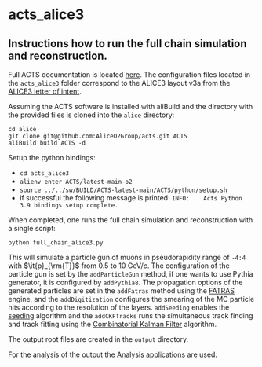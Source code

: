 # acts_alice3

## Instructions how to run the full chain simulation and reconstruction.

Full ACTS documentation is located [here](https://acts.readthedocs.io/en/latest/).
The configuration files located in the `acts_alice3` folder correspond to the ALICE3 layout v3a from the [ALICE3 letter of intent](https://cds.cern.ch/record/2803563?ln=en).

Assuming the ACTS software is installed with aliBuild and the directory with the provided files is cloned into the `alice` directory:
```
cd alice
git clone git@github.com:AliceO2Group/acts.git ACTS
aliBuild build ACTS -d
```

Setup the python bindings: 
* ```cd acts_alice3```
* ```alienv enter ACTS/latest-main-o2```
* ```source ../../sw/BUILD/ACTS-latest-main/ACTS/python/setup.sh```
* if successful the following message is printed: `INFO:    Acts Python 3.9 bindings setup complete.`

When completed, one runs the full chain simulation and reconstruction with a single script:
```
python full_chain_alice3.py
```

This will simulate a particle gun of muons in pseudorapidity range of `-4:4` with $\it{p}_{\rm{T}}$ from 0.5 to 10 GeV/*c*. The configuration of the particle gun is set by the `addParticleGun` method, if one wants to use Pythia generator, it is configured by `addPythia8`.
The propagation options of the generated particles are set in the `addFatras` method using the [FATRAS](https://indico.cern.ch/event/1184037/contributions/5071732/attachments/2517716/4328846/2022-09-28-ACTS-WS-Fatras.pdf) engine, and the `addDigitization` configures the smearing of the MC particle hits according to the resolution of the layers.
`addSeeding` enables the [seeding](https://acts.readthedocs.io/en/latest/core/seeding.html) algorithm and the `addCKFTracks` runs the simultaneous track finding and track fitting using the [Combinatorial Kalman Filter](https://acts.readthedocs.io/en/latest/tracking.html#combinatorial-kalman-filter) algorithm.   

The output root files are created in the `output` directory.

For the analysis of the output the [Analysis applications](https://acts.readthedocs.io/en/latest/examples/analysis_apps.html) are used.

